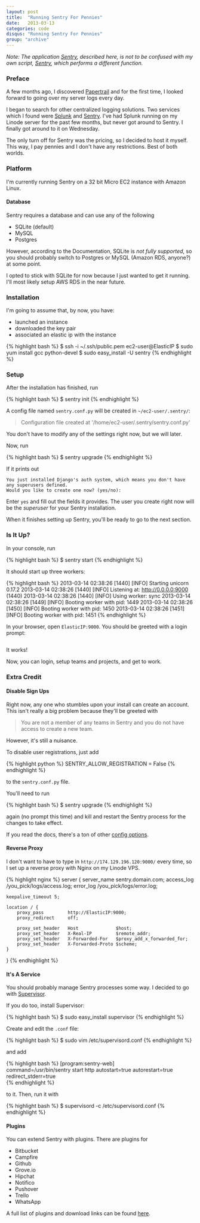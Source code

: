```yaml
---
layout: post
title:  "Running Sentry For Pennies"
date:   2013-03-13
categories: code
disqus: "Running Sentry For Pennies"
group: "archive"
---
```


_Note: The application [Sentry](http://getsentry.com), described here, is not to be confused with my own script, [Sentry](http://github.com/citruspi/Sentry), which performs a different function._

### Preface

A few months ago, I discovered [Papertrail](http://papertrailapp.com) and for the first time, I looked forward to going over my server logs every day.

I began to search for other centralized logging solutions. Two services which I found were [Splunk](#) and [Sentry](#). I\'ve had Splunk running on my Linode server for the past few months, but never got around to Sentry. I finally got around to it on Wednesday. 

The only turn off for Sentry was the pricing, so I decided to host it myself. This way, I pay pennies and I don\'t have any restrictions. Best of both worlds.

### Platform

I\'m currently running Sentry on a 32 bit Micro EC2 instance with Amazon Linux.

#### Database

Sentry requires a database and can use any of the following

- SQLite (default)
- MySQL
- Postgres

However, according to the Documentation, SQLite is _not fully supported_, so you should probably switch to Postgres or MySQL (Amazon RDS, anyone?) at some point.

I opted to stick with SQLite for now because I just wanted to get it running. I\'ll most likely setup AWS RDS in the near future.

### Installation

I\'m going to assume that, by now, you have:

- launched an instance
- downloaded the key pair
- associated an elastic ip with the instance

{% highlight bash %}
$ ssh -i ~/.ssh/public.pem ec2-user@ElasticIP
$ sudo yum install gcc python-devel
$ sudo easy_install -U sentry
{% endhighlight %}   


### Setup

After the installation has finished, run

{% highlight bash %}
$ sentry init
{% endhighlight %}   
    
A config file named `sentry.conf.py` will be created in `~/ec2-user/.sentry/`:

> Configuration file created at '/home/ec2-user/.sentry/sentry.conf.py'

You don\'t have to modify any of the settings right now, but we will later.

Now, run

{% highlight bash %}
$ sentry upgrade
{% endhighlight %}   
    
If it prints out

    You just installed Django's auth system, which means you don't have any superusers defined.
    Would you like to create one now? (yes/no): 

Enter `yes` and fill out the fields it provides. The user you create right now will be the _superuser_ for your Sentry installation.

When it finishes setting up Sentry, you\'ll be ready to go to the next section.

### Is It Up?

In your console, run

{% highlight bash %}
$ sentry start
{% endhighlight %}   
    
It should start up three workers:

{% highlight bash %}
2013-03-14 02:38:26 [1440] [INFO] Starting unicorn 0.17.2
2013-03-14 02:38:26 [1440] [INFO] Listening at: http://0.0.0.0:9000 (1440)
2013-03-14 02:38:26 [1440] [INFO] Using worker: sync
2013-03-14 02:38:26 [1449] [INFO] Booting worker with pid: 1449
2013-03-14 02:38:26 [1450] [INFO] Booting worker with pid: 1450
2013-03-14 02:38:26 [1451] [INFO] Booting worker with pid: 1451
{% endhighlight %}   

In your browser, open `ElasticIP:9000`. You should be greeted with a login prompt:

<p><a href="http://i.imgur.com/bEsUAiu.png"><img alt="" class="img-responsive" src="http://i.imgur.com/bEsUAiu.png" /></a></p>


It works!

Now, you can login, setup teams and projects, and get to work.

### Extra Credit

#### Disable Sign Ups

Right now, any one who stumbles upon your install can create an account. This isn\'t really a big problem because they\'ll be greeted with

> You are not a member of any teams in Sentry and you do not have access to create a new team.

However, it\'s still a nuisance.

To disable user registrations, just add

{% highlight python %}
SENTRY_ALLOW_REGISTRATION = False
{% endhighlight %}   

to the `sentry.conf.py` file.

You\'ll need to run

{% highlight bash %}
$ sentry upgrade
{% endhighlight %}   

again (no prompt this time) and kill and restart the Sentry process for the changes to take effect.

If you read the docs, there\'s a ton of other [config options](http://sentry.readthedocs.org/en/latest/config/index.html).

#### Reverse Proxy

I don\'t want to have to type in `http://174.129.196.120:9000/` every time, so I set up a reverse proxy with Nginx on my Linode VPS.

{% highlight nginx %}
server {
    server_name sentry.domain.com;
    access_log /you_pick/logs/access.log;
    error_log /you_pick/logs/error.log;
    
    keepalive_timeout 5;
    
    location / {
        proxy_pass         http://ElasticIP:9000;
        proxy_redirect     off;
        
        proxy_set_header   Host              $host;
        proxy_set_header   X-Real-IP         $remote_addr;
        proxy_set_header   X-Forwarded-For   $proxy_add_x_forwarded_for;
        proxy_set_header   X-Forwarded-Proto $scheme;
    }
}
{% endhighlight %}   
    
#### It\'s A Service

You should probably manage Sentry processes some way. I decided to go with [Supervisor](http://supervisord.org/).

If you do too, install Supervisor:

{% highlight bash %}
$ sudo easy_install supervisor
{% endhighlight %}   

Create and edit the `.conf` file:

{% highlight bash %}
$ sudo vim /etc/supervisord.conf
{% endhighlight %}   
    
and add

{% highlight bash %}
[program:sentry-web]    
command=/usr/bin/sentry start http
autostart=true
autorestart=true
redirect_stderr=true  
{% endhighlight %}   
    
to it. Then, run it with

{% highlight bash %}
$ supervisord -c /etc/supervisord.conf
{% endhighlight %}   

#### Plugins

You can extend Sentry with plugins. There are plugins for

- Bitbucket
- Campfire
- Github
- Grove.io
- Hipchat
- Notifico
- Pushover
- Trello
- WhatsApp

A full list of plugins and download links can be found [here](http://sentry.readthedocs.org/en/latest/plugins/index.html).